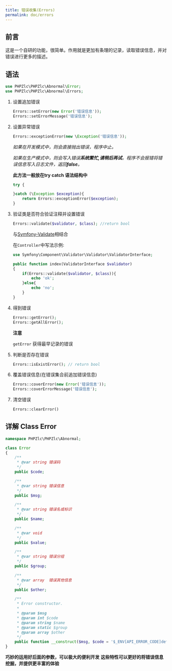 ```yaml
---
title: 错误收集(Errors)
permalink: doc/errors
---
```


## 前言

这是一个自研的功能，很简单。作用就是更加有条理的记录，读取错误信息，并对错误进行更多的描述。

## 语法

```php
use PHPZlc\PHPZlc\Abnormal\Error;
use PHPZlc\PHPZlc\Abnormal\Errors;
```

1. 设置追加错误

    ```php
    Errors::setError(new Error('错误信息'));
    Errors::setErrorMessage('错误信息');
    ```

2. 设置异常错误

    ```php
    Errors::exceptionError(new \Exception('错误信息'));
    ```

   _如果在开发模式中，则会直接抛出错误，程序中止。_
   
   _如果在生产模式中，则会写入错误**系统繁忙,请稍后再试**。程序不会报错将错误信息写入日志文件，返回**false**。_
   
   **此方法一般放在try catch 语法结构中**
   
   ```php
   try {

   }catch (\Exception $exception){
       return Errors::exceptionError($exception);
   }
   ```

3. 验证类是否符合验证注释并设置错误
   
   ```php 
   Errors::validate($validator, $class); //return bool
   ```
   
    与[Symfony-Validate](https://symfony.com/doc/4.4/validation.html)相结合
   
   在`Controller`中写法示例:
   
   ```php
   use Symfony\Component\Validator\Validator\ValidatorInterface;
   
   public function index(ValidatorInterface $validator)
   {
       if(Errors::validate($validator, $class)){
           echo 'ok';
       }else{
           echo 'no';
       }
   }   
   ```
   
4. 得到错误
   
   ```php
   Errors::getError();
   Errors::getAllError();
   ```
   
   **注意**
   
   `getError` 获得最早记录的错误

5. 判断是否存在错误

    ```php
    Errors::isExistError(); // return bool
    ```

6. 覆盖错误信息(在错误集合前追加错误信息)
   
   ```php
   Errors::coverError(new Error('错误信息'));
   Errors::coverErrorMessage('错误信息');
   ```
   
7. 清空错误
   
   ```php
   Errors::clearError()
   ```
   

## 详解 Class Error

```php
namespace PHPZlc\PHPZlc\Abnormal;

class Error
{
    /**
     * @var string 错误码
     */
    public $code;

    /**
     * @var string 错误信息
     */
    public $msg;

    /**
     * @var string 错误名或标识
     */
    public $name;

    /**
     * @var void
     */
    public $value;

    /**
     * @var string 错误分组
     */
    public $group;

    /**
     * @var array  错误其他信息
     */
    public $other;

    /**
     * Error constructor.
     *
     * @param $msg
     * @param int $code
     * @param string $name
     * @param static $group
     * @param array $other
     */
    public function __construct($msg, $code = '$_ENV[API_ERROR_CODE]def(1)', $name = '', $value = '', $group = '', $other = array())
}
```

**巧妙的运用好后面的参数，可以极大的便利开发**
**这些特性可以更好的将错误信息挖掘，并提供更丰富的体验**


